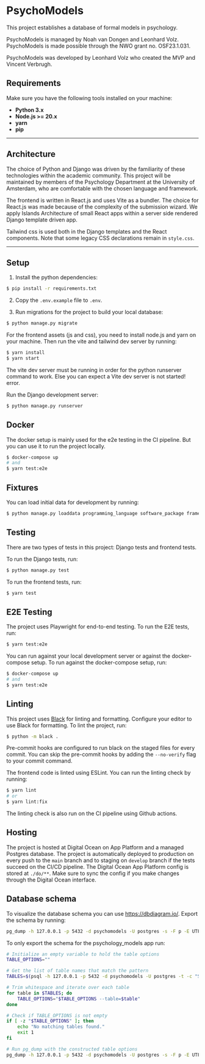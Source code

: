 # PsychoModels

This project establishes a database of formal models in psychology.

PsychoModels is managed by Noah van Dongen and Leonhard Volz. PsychoModels is made possible through the NWO grant no.
OSF23.1.031.

PsychoModels was developed by Leonhard Volz who created the MVP and Vincent Verbrugh.

## Requirements

Make sure you have the following tools installed on your machine:

- **Python 3.x**
- **Node.js >= 20.x**
- **yarn**
- **pip**

---

## Architecture

The choice of Python and Django was driven by the familiarity of these technologies within the academic community.
This project will be maintained by members of the Psychology Department at the University of Amsterdam, who are comfortable with the chosen language and framework.

The frontend is written in React.js and uses Vite as a bundler. The choice for React.js was made because of the complexity of the submission wizard. We apply Islands Architecture of small React apps within a server side rendered Django template driven app.

Tailwind css is used both in the Django templates and the React components. Note that some legacy CSS declarations remain in `style.css`.

---

## Setup

1. Install the python dependencies:

```bash
$ pip install -r requirements.txt
```

2. Copy the `.env.example` file to `.env`.


3. Run migrations for the project to build your local database:

```bash
$ python manage.py migrate
```

For the frontend assets (js and css), you need to install node.js and yarn on your machine. Then run the vite and
tailwind dev server by running:

```bash
$ yarn install
$ yarn start
```

The vite dev server must be running in order for the python runserver command to work. Else you can expect a Vite dev
server is not started! error.

Run the Django development server:

```bash
$ python manage.py runserver
```

## Docker

The docker setup is mainly used for the e2e testing in the CI pipeline. But you can use it to run the project locally.

```bash
$ docker-compose up
# and
$ yarn test:e2e
```


## Fixtures

You can load initial data for development by running:

```bash
$ python manage.py loaddata programming_language software_package framework psychology_discipline variable
```

## Testing

There are two types of tests in this project: Django tests and frontend tests.

To run the Django tests, run:

```bash
$ python manage.py test
```

To run the frontend tests, run:

```bash
$ yarn test
```

## E2E Testing

The project uses Playwright for end-to-end testing. To run the E2E tests, run:

```bash
$ yarn test:e2e
```

You can run against your local development server or against the docker-compose setup. To run against the docker-compose
setup, run:

```bash
$ docker-compose up
# and
$ yarn test:e2e
```

## Linting

This project uses [Black]((https://github.com/psf/black)) for linting and formatting. Configure your editor to use Black
for formatting. To lint the project, run:

```bash
$ python -m black .
```

Pre-commit hooks are configured to run black on the staged files for every commit. You can skip the pre-commit hooks by
adding the `--no-verify` flag to your commit command.

The frontend code is linted using ESLint. You can run the linting check by running:

```bash
$ yarn lint
# or
$ yarn lint:fix
```

The linting check is also run on the CI pipeline using Github actions.

## Hosting

The project is hosted at Digital Ocean on App Platform and a managed Postgres database. The project is automatically
deployed to production on every push to the `main` branch and to staging on `develop` branch if the tests succeed on the CI/CD pipeline.
The Digital Ocean App Platform config is stored at `./do/**`. Make sure to sync the config if you make changes through the Digital Ocean interface.


## Database schema

To visualize the database schema you can use https://dbdiagram.io/. Export the schema by running:

```bash
pg_dump -h 127.0.0.1 -p 5432 -d psychomodels -U postgres -s -F p -E UTF-8 -f schema.sql
```

To only export the schema for the psychology_models app run:

```bash
# Initialize an empty variable to hold the table options
TABLE_OPTIONS=""

# Get the list of table names that match the pattern
TABLES=$(psql -h 127.0.0.1 -p 5432 -d psychomodels -U postgres -t -c "SELECT tablename FROM pg_tables WHERE tablename LIKE 'psychology_models_%';")

# Trim whitespace and iterate over each table
for table in $TABLES; do
    TABLE_OPTIONS="$TABLE_OPTIONS --table=$table"
done

# Check if TABLE_OPTIONS is not empty
if [ -z "$TABLE_OPTIONS" ]; then
    echo "No matching tables found."
    exit 1
fi

# Run pg_dump with the constructed table options
pg_dump -h 127.0.0.1 -p 5432 -d psychomodels -U postgres -s -F p -E UTF-8 -f schema.sql $TABLE_OPTIONS
```
